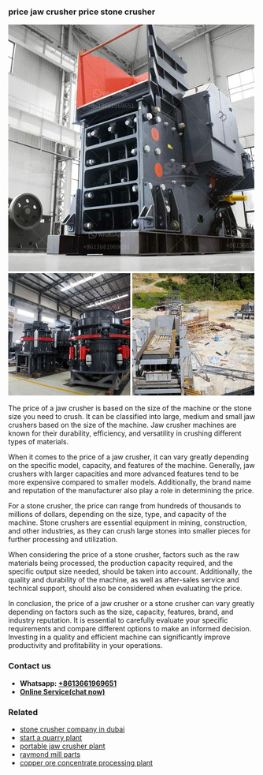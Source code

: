 <h3>price jaw crusher price stone crusher</h3><img src='1706773502.jpg' alt=''><p>The price of a jaw crusher is based on the size of the machine or the stone size you need to crush. It can be classified into large, medium and small jaw crushers based on the size of the machine. Jaw crusher machines are known for their durability, efficiency, and versatility in crushing different types of materials. </p><p>When it comes to the price of a jaw crusher, it can vary greatly depending on the specific model, capacity, and features of the machine. Generally, jaw crushers with larger capacities and more advanced features tend to be more expensive compared to smaller models. Additionally, the brand name and reputation of the manufacturer also play a role in determining the price.</p><p>For a stone crusher, the price can range from hundreds of thousands to millions of dollars, depending on the size, type, and capacity of the machine. Stone crushers are essential equipment in mining, construction, and other industries, as they can crush large stones into smaller pieces for further processing and utilization. </p><p>When considering the price of a stone crusher, factors such as the raw materials being processed, the production capacity required, and the specific output size needed, should be taken into account. Additionally, the quality and durability of the machine, as well as after-sales service and technical support, should also be considered when evaluating the price.</p><p>In conclusion, the price of a jaw crusher or a stone crusher can vary greatly depending on factors such as the size, capacity, features, brand, and industry reputation. It is essential to carefully evaluate your specific requirements and compare different options to make an informed decision. Investing in a quality and efficient machine can significantly improve productivity and profitability in your operations.</p><h3>Contact us</h3><ul><li><strong>Whatsapp:&nbsp;<a href="https://wa.me/8613661969651">+8613661969651</a></strong></li><li><a href="https://swt.shibang-china.com/?git&amp;zhl&amp;price jaw crusher price stone crusher"><strong>Online Service(chat now)</strong></a></li></ul><h3>Related</h3><ul><li><a href='stone crusher company in dubai.md'>stone crusher company in dubai</a></li><li><a href='start a quarry plant.md'>start a quarry plant</a></li><li><a href='portable jaw crusher plant.md'>portable jaw crusher plant</a></li><li><a href='raymond mill parts.md'>raymond mill parts</a></li><li><a href='copper ore concentrate processing plant.md'>copper ore concentrate processing plant</a></li></ul>